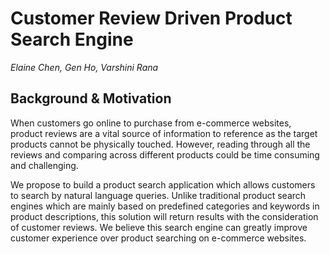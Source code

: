 # Customer Review Driven Product Search Engine

*Elaine Chen, Gen Ho, Varshini Rana*


## Background & Motivation

When customers go online to purchase from e-commerce websites, product reviews are a vital source of information to reference as the target products cannot be physically touched. However, reading through all the reviews and comparing across different products could be time consuming and challenging.  

We propose to build a product search application which allows customers to search by natural language queries. Unlike traditional product search engines which are mainly based on predefined categories and keywords in product descriptions, this solution will return results with the consideration of customer reviews. We believe this search engine can greatly improve customer experience over product searching on e-commerce websites. 



